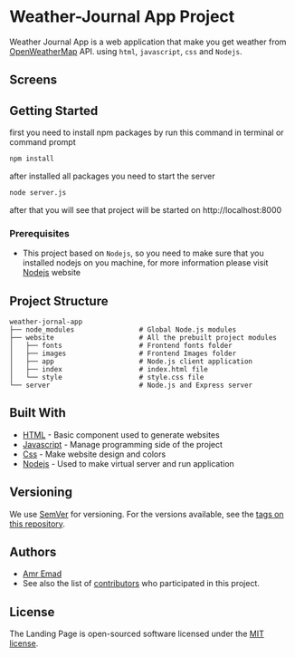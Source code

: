 # Weather-Journal App Project

Weather Journal App is a web application that make you get weather from [OpenWeatherMap](https://openweathermap.org)
API. using `html`, `javascript`, `css` and `Nodejs`.

## Screens

## Getting Started

first you need to install npm packages by run this command in terminal or command prompt

```bash
npm install
```

after installed all packages you need to start the server

```bash
node server.js
```

after that you will see that project will be started on http://localhost:8000

### Prerequisites

- This project based on `Nodejs`, so you need to make sure that you installed nodejs on you machine, for more
  information please visit [Nodejs](https://nodejs.org/en/) website

## Project Structure

```
weather-jornal-app
├── node_modules                # Global Node.js modules
├── website                     # All the prebuilt project modules
│   ├── fonts                   # Frontend fonts folder
│   ├── images                  # Frontend Images folder
│   ├── app                     # Node.js client application
│   ├── index                   # index.html file
│   └── style                   # style.css file
└── server                      # Node.js and Express server
```

## Built With

* [HTML](https://html.com/) - Basic component used to generate websites
* [Javascript](https://www.javascript.com/) - Manage programming side of the project
* [Css](https://www.w3.org/Style/CSS/Overview.en.html) - Make website design and colors
* [Nodejs](https://nodejs.org/en/) - Used to make virtual server and run application

## Versioning

We use [SemVer](http://semver.org/) for versioning. For the versions available, see
the [tags on this repository](https://github.com/aemaddin/js-landingpage/tags).

## Authors

- [Amr Emad](https://github.com/aemaddin)
- See also the list of [contributors](https://github.com/aemaddin/weather-app/contributors) who participated in this
  project.

## License

The Landing Page is open-sourced software licensed under the [MIT license](https://opensource.org/licenses/MIT).